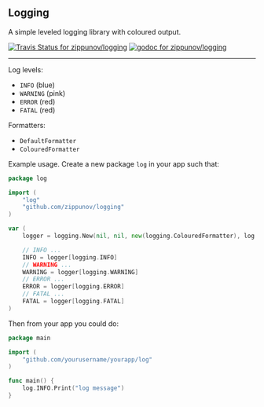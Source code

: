 ## Logging

A simple leveled logging library with coloured output.

[![Travis Status for zippunov/logging](https://travis-ci.org/zippunov/logging.svg?branch=master&label=linux+build)](https://travis-ci.org/zippunov/logging)
[![godoc for zippunov/logging](https://godoc.org/github.com/nathany/looper?status.svg)](http://godoc.org/github.com/zippunov/logging)

---

Log levels:

- `INFO` (blue)
- `WARNING` (pink)
- `ERROR` (red)
- `FATAL` (red)

Formatters:

- `DefaultFormatter`
- `ColouredFormatter`

Example usage. Create a new package `log` in your app such that:

```go
package log

import (
	"log"
	"github.com/zippunov/logging"
)

var (
	logger = logging.New(nil, nil, new(logging.ColouredFormatter), log.Ldate|log.Ltime)

	// INFO ...
	INFO = logger[logging.INFO]
	// WARNING ...
	WARNING = logger[logging.WARNING]
	// ERROR ...
	ERROR = logger[logging.ERROR]
	// FATAL ...
	FATAL = logger[logging.FATAL]
)
```

Then from your app you could do:

```go
package main

import (
	"github.com/yourusername/yourapp/log"
)

func main() {
	log.INFO.Print("log message")
}
```
